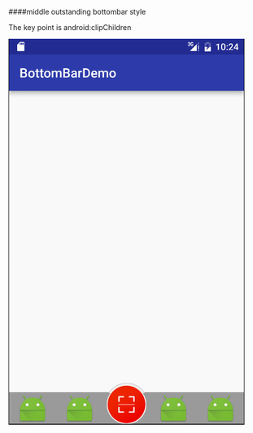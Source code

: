 ####middle outstanding bottombar style

The key point is android:clipChildren

![image](ScreenShot.jpg)